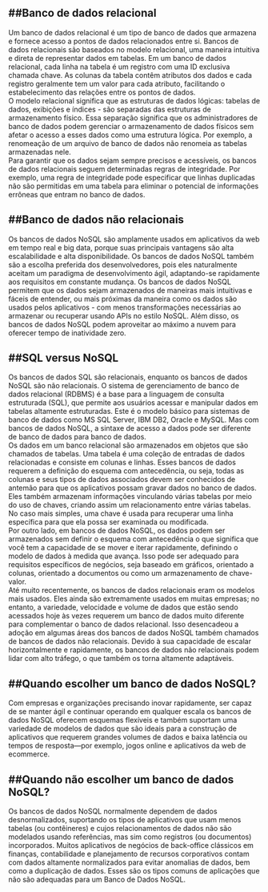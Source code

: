 ##**Banco de dados relacional**
-------------------------------  
Um banco de dados relacional é um tipo de banco de dados que armazena e fornece acesso a pontos de dados relacionados entre si. Bancos de dados relacionais são baseados no modelo relacional, uma maneira intuitiva e direta de representar dados em tabelas. Em um banco de dados relacional, cada linha na tabela é um registro com uma ID exclusiva chamada chave. As colunas da tabela contêm atributos dos dados e cada registro geralmente tem um valor para cada atributo, facilitando o estabelecimento das relações entre os pontos de dados.  
O modelo relacional significa que as estruturas de dados lógicas: tabelas de dados, exibições e índices - são separadas das estruturas de armazenamento físico. Essa separação significa que os administradores de banco de dados podem gerenciar o armazenamento de dados físicos sem afetar o acesso a esses dados como uma estrutura lógica. Por exemplo, a renomeação de um arquivo de banco de dados não renomeia as tabelas armazenadas nele.  
Para garantir que os dados sejam sempre precisos e acessíveis, os bancos de dados relacionais seguem determinadas regras de integridade. Por exemplo, uma regra de integridade pode especificar que linhas duplicadas não são permitidas em uma tabela para eliminar o potencial de informações errôneas que entram no banco de dados.  

##

##**Banco de dados não relacionais**
------------------------------------  
Os bancos de dados NoSQL são amplamente usados em aplicativos da web em tempo real e big data, porque suas principais vantagens são alta escalabilidade e alta disponibilidade. Os bancos de dados NoSQL também são a escolha preferida dos desenvolvedores, pois eles naturalmente aceitam um paradigma de desenvolvimento ágil, adaptando-se rapidamente aos requisitos em constante mudança. Os bancos de dados NoSQL permitem que os dados sejam armazenados de maneiras mais intuitivas e fáceis de entender, ou mais próximas da maneira como os dados são usados pelos aplicativos - com menos transformações necessárias ao armazenar ou recuperar usando APIs no estilo NoSQL. Além disso, os bancos de dados NoSQL podem aproveitar ao máximo a nuvem para oferecer tempo de inatividade zero.  

##  

##**SQL versus NoSQL**
----------------------  

Os bancos de dados SQL são relacionais, enquanto os bancos de dados NoSQL são não relacionais. O sistema de gerenciamento de banco de dados relacional (RDBMS) é a base para a linguagem de consulta estruturada (SQL), que permite aos usuários acessar e manipular dados em tabelas altamente estruturadas. Este é o modelo básico para sistemas de banco de dados como MS SQL Server, IBM DB2, Oracle e MySQL. Mas com bancos de dados NoSQL, a sintaxe de acesso a dados pode ser diferente de banco de dados para banco de dados.  
Os dados em um banco relacional são armazenados em objetos que são chamados de tabelas. Uma tabela é uma coleção de entradas de dados relacionadas e consiste em colunas e linhas. Esses bancos de dados requerem a definição do esquema com antecedência, ou seja, todas as colunas e seus tipos de dados associados devem ser conhecidos de antemão para que os aplicativos possam gravar dados no banco de dados. Eles também armazenam informações vinculando várias tabelas por meio do uso de chaves, criando assim um relacionamento entre várias tabelas. No caso mais simples, uma chave é usada para recuperar uma linha específica para que ela possa ser examinada ou modificada.  
Por outro lado, em bancos de dados NoSQL, os dados podem ser armazenados sem definir o esquema com antecedência o que significa que você tem a capacidade de se mover e iterar rapidamente, definindo o modelo de dados à medida que avança. Isso pode ser adequado para requisitos específicos de negócios, seja baseado em gráficos, orientado a colunas, orientado a documentos ou como um armazenamento de chave-valor.  
Até muito recentemente, os bancos de dados relacionais eram os modelos mais usados. Eles ainda são extremamente usados em muitas empresas; no entanto, a variedade, velocidade e volume de dados que estão sendo acessados hoje às vezes requerem um banco de dados muito diferente para complementar o banco de dados relacional. Isso desencadeou a adoção em algumas áreas dos bancos de dados NoSQL também chamados de bancos de dados não relacionais. Devido à sua capacidade de escalar horizontalmente e rapidamente, os bancos de dados não relacionais podem lidar com alto tráfego, o que também os torna altamente adaptáveis.  

##  

##**Quando escolher um banco de dados NoSQL?**
----------------------------------------------  

Com empresas e organizações precisando inovar rapidamente, ser capaz de se manter ágil e continuar operando em qualquer escala os bancos de dados NoSQL oferecem esquemas flexíveis e também suportam uma variedade de modelos de dados que são ideais para a construção de aplicativos que requerem grandes volumes de dados e baixa latência ou tempos de resposta—por exemplo, jogos online e aplicativos da web de ecommerce.  

##**Quando não escolher um banco de dados NoSQL?**
--------------------------------------------------  

Os bancos de dados NoSQL normalmente dependem de dados desnormalizados, suportando os tipos de aplicativos que usam menos tabelas (ou contêineres) e cujos relacionamentos de dados não são modelados usando referências, mas sim como registros (ou documentos) incorporados. Muitos aplicativos de negócios de back-office clássicos em finanças, contabilidade e planejamento de recursos corporativos contam com dados altamente normalizados para evitar anomalias de dados, bem como a duplicação de dados. Esses são os tipos comuns de aplicações que não são adequadas para um Banco de Dados NoSQL. 





